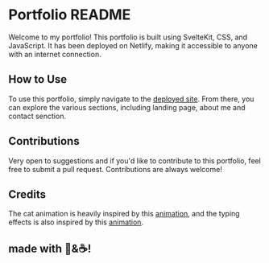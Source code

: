 # Portfolio README

Welcome to my portfolio! This portfolio is built using SvelteKit, CSS, and JavaScript. It has been deployed on Netlify, making it accessible to anyone with an internet connection.

## How to Use

To use this portfolio, simply navigate to the [deployed site](https://hamidrezakhoramrokh.ir). From there, you can explore the various sections, including landing page, about me and contact senction.

## Contributions

Very open to suggestions and if you'd like to contribute to this portfolio, feel free to submit a pull request. Contributions are always welcome!

## Credits

The cat animation is heavily inspired by this [animation](https://codepen.io/carolineartz/pen/VwYwZaP), and the typing effects is also inspired by this [animation](https://codepen.io/carolineartz/pen/qBOEzQa). 

###
## made with 💛&☕!